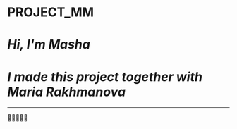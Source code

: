 # PROJECT_MM
# *Hi, I'm Masha*
# *I made this project together with Maria Rakhmanova*
___________________
:purple_heart::purple_heart::purple_heart::purple_heart::purple_heart:
